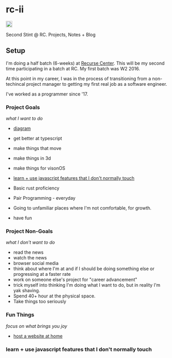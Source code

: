 # rc-ii

<!-- Get Your Badge Here -->
<!-- https://github.com/barakchamo/rc-badges -->
<!-- href is from rc scout: https://www.recurse.com/settings/scout -->
<!-- rc scout is an internal tool that helps rc log and track metrics on how users found your project / link + link to recurse.com -->
<!-- https://github.com/recursecenter/wiki/wiki/RC-Scout -->
<!--
The only two events Scout logs are script loads and link clicks, both on a per-token basis. For each event, the user data we record is limited to:

IP address
referrer, if any
Scout token, if one is present in the query string
user agent
RC unique ID, if the user is a Recurser and logged in to recurse.com
With this info, we can also tie your links to browsing sessions on recurse.com, and know with some certainty if a person you referred eventually submits an RC application.

Scout doesn't set tracking cookies or parse any of your site's content.
 -->
 <!-- or just click: https://www.recurse.com -->

<a href="https://www.recurse.com/?t=52b00143745a218ef86c10cc5dc24f55" title='Made with love at the Recurse Center'><img src='https://cloud.githubusercontent.com/assets/2883345/11325206/336ea5f4-9150-11e5-9e90-d86ad31993d8.png' height='20px'/></a>

Second Stint @ RC. Projects, Notes + Blog

## Setup

I'm doing a half batch (6-weeks) at [Recurse Center](http://www.recurse.com). This will be my second time participating in a batch at RC. My first batch was W2 2016.

At this point in my career, I was in the process of transitioning from a non-techincal project manager to getting my first real job as a software engineer.

I've worked as a programmer since '17.

### Project Goals

_what I want to do_

- [diagram](https://excalidraw.com/#json=UWEFTKtf-X-ZwK_Vyw2sY,7h5j45wiICrAEhtdCSkltQ)
- get better at typescript
- make things that move
- make things in 3d
- make things for visonOS
- [learn + use javascript features that I don't normally touch](#learn--use-javascript-features-that-i-dont-normally-touch)
- Basic rust proficiency

- Pair Programming - everyday
- Going to unfamiliar places where I'm not comfortable, for growth.
- have fun

### Project Non-Goals

_what I don't want to do_

- read the news
- watch the news
- browser social media
- think about where I'm at and if I should be doing something else or progressing at a faster rate
- work on someone else's project for "career advancement"
- trick myself into thinking I'm doing what I want to do, but in reality I'm yak shaving.
- Spend 40+ hour at the physical space.
- Take things too seriously

### Fun Things

_focus on what brings you joy_

- [host a website at home](https://github.com/iffybooks/host-a-website-at-home)

### learn + use javascript features that I don't normally touch
